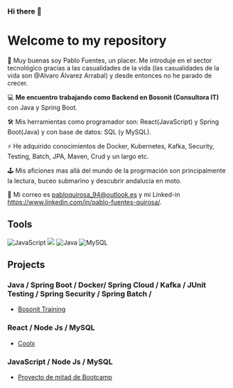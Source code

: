 ### Hi there 👋

# Welcome to my repository

👋 Muy buenas soy Pablo Fuentes, un placer. Me introduje en el sector tecnológico gracias a las casualidades de la vida (las casualidades de la vida son @Alvaro Álvarez Arrabal) y desde entonces no he parado de crecer.

💻 **Me encuentro trabajando como Backend en Bosonit (Consultora IT)** con Java y Spring Boot. 

🛠 Mis herramientas como programador son: React(JavaScript) y Spring Boot(Java) y con base de datos: SQL (y MySQL).

⚡ He adquirido conocimientos de Docker, Kubernetes, Kafka, Security, Testing, Batch, JPA, Maven, Crud y un largo etc.

🕹 Mis aficiones mas allá del mundo de la progrmación son principalmente la lectura, buceo submarino y descubrir andalucia en moto.

📧 Mi correo es pabloquirosa_94@outlook.es y mi Linked-in https://www.linkedin.com/in/pablo-fuentes-quirosa/.

## Tools

![JavaScript](https://img.shields.io/badge/-JavaScript-black?style=flat-square&logo=javascript)
<img src="https://img.shields.io/badge/react%20-%2320232a.svg?&style=for-the-badge&logo=react&logoColor=%2361DAFB"/>
![Java](https://img.shields.io/badge/java-%23ED8B00.svg?style=for-the-badge&logo=java&logoColor=white)
![MySQL](https://img.shields.io/badge/MySQL-005C84?style=for-the-badge&logo=mysql&logoColor=white)



## Projects

### Java / Spring Boot / Docker/ Spring Cloud / Kafka / JUnit Testing / Spring Security / Spring Batch /  

* [Bosonit Training](https://github.com/PabloQuirosa777/Spring-Boot.git)

### React / Node Js / MySQL

* [Coolx](https://github.com/PabloQuirosa777/Coolx.git)

### JavaScript / Node Js / MySQL 

* [Proyecto de mitad de Bootcamp](https://github.com/PabloQuirosa777/Proyecto-mitad-de-Bootcamp.git)
